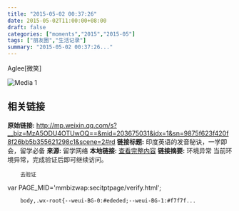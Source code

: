 ```yaml
---
title: "2015-05-02 00:37:26"
date: 2015-05-02T11:00:00+08:00
draft: false
categories: ["moments","2015","2015-05"]
tags: ["朋友圈","生活记录"]
summary: "2015-05-02 00:37:26..."
---
```


Aglee[微笑]

![Media 1](/Moments/photos/2015-05-02/201505020037260.jpg)

## 相关链接

**原始链接:** http://mp.weixin.qq.com/s?__biz=MzA5ODU4OTUwOQ==&mid=203675031&idx=1&sn=9875f623f420f8f26bb5b355621298c1&scene=2#rd
**链接标题:** 印度英语的发音秘诀，一学即会，留学必备
**来源:** 留学网络
**本地链接:** [查看完整内容](/link_content/2015/05/2015-05-02-1/link_content/)
**链接摘要:** 环境异常
        当前环境异常，完成验证后即可继续访问。
    
    
      
        去验证
      
    
    


var PAGE_MID='mmbizwap:secitptpage/verify.html';

        
        body,.wx-root{--weui-BG-0:#ededed;--weui-BG-1:#f7f7f...

